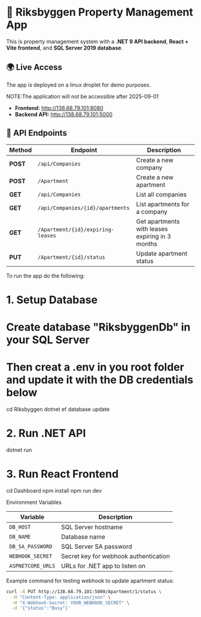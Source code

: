 # 🏢 Riksbyggen Property Management App

This is property management system with a **.NET 9 API backend**, **React + Vite frontend**, and **SQL Server 2019 database**.  

## 🌍 Live Access

The app is deployed on a linux droplet for demo purposes.

NOTE:The application will not be accessible after 2025-09-01

- **Frontend:** http://138.68.79.101:8080  
- **Backend API:** http://138.68.79.101:5000  

## 🔗 API Endpoints

| Method | Endpoint | Description |
|--------|----------|-------------|
| **POST** | `/api/Companies` | Create a new company |
| **POST** | `/Apartment` | Create a new apartment |
| **GET**  | `/api/Companies` | List all companies |
| **GET**  | `/api/Companies/{id}/apartments` | List apartments for a company |
| **GET**  | `/Apartment/{id}/expiring-leases` | Get apartments with leases expiring in 3 months |
| **PUT**  | `/Apartment/{id}/status` | Update apartment status |
 
 To run the app do the following:

# 1. Setup Database
# Create database "RiksbyggenDb" in your SQL Server
# Then creat a .env in you root folder and update it with the DB credentials below

cd Riksbyggen
dotnet ef database update

# 2. Run .NET API
dotnet run

# 3. Run React Frontend
cd Dashboard
npm install
npm run dev

Environment Variables

| Variable          | Description                           |
| ----------------- | ------------------------------------- |
| `DB_HOST`         | SQL Server hostname                   |
| `DB_NAME`         | Database name                         |
| `DB_SA_PASSWORD`  | SQL Server SA password                |
| `WEBHOOK_SECRET`  | Secret key for webhook authentication |
| `ASPNETCORE_URLS` | URLs for .NET app to listen on        |

Example command for testing webhook to update apartment status:

```bash
curl -X PUT http://138.68.79.101:5000/Apartment/1/status \
  -H "Content-Type: application/json" \
  -H "X-Webhook-Secret: YOUR_WEBHOOK_SECRET" \
  -d '{"status":"Busy"}'